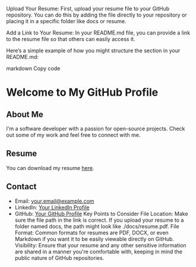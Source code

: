 Upload Your Resume: First, upload your resume file to your GitHub repository. You can do this by adding the file directly to your repository or placing it in a specific folder like docs or resume.

Add a Link to Your Resume: In your README.md file, you can provide a link to the resume file so that others can easily access it.

Here’s a simple example of how you might structure the section in your README.md:

markdown
Copy code
# Welcome to My GitHub Profile

## About Me

I'm a software developer with a passion for open-source projects. Check out some of my work and feel free to connect with me.

## Resume

You can download my resume [here](./path/to/your/resume.pdf).

## Contact

- Email: your.email@example.com
- LinkedIn: [Your LinkedIn Profile](https://www.linkedin.com/in/manish-maharana-0855b6226)
- GitHub: [Your GitHub Profile](https://github.com/mrmanishgit)
Key Points to Consider
File Location: Make sure the file path in the link is correct. If you upload your resume to a folder named docs, the path might look like ./docs/resume.pdf.
File Format: Common formats for resumes are PDF, DOCX, or even Markdown if you want it to be easily viewable directly on GitHub.
Visibility: Ensure that your resume and any other sensitive information are shared in a manner you're comfortable with, keeping in mind the public nature of GitHub repositories.
